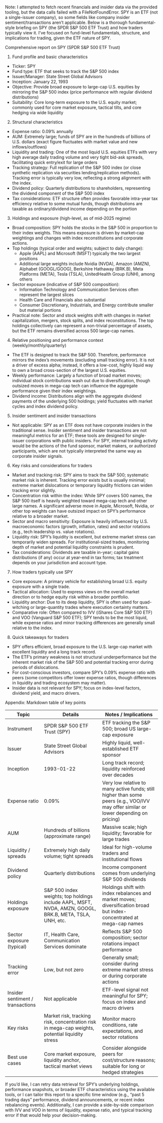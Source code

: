 Note: I attempted to fetch recent financials and insider data via the provided tooling, but the data calls failed with a FileNotFoundError. SPY is an ETF (not a single-issuer company), so some fields like company insider sentiment/transactions aren’t applicable. Below is a thorough fundamental-style briefing on SPY (the SPDR S&P 500 ETF Trust) and how traders typically view it. I’ve focused on fund-level fundamentals, structure, and implications for trading, given the ETF nature of SPY.

Comprehensive report on SPY (SPDR S&P 500 ETF Trust)

1) Fund profile and basic characteristics
- Ticker: SPY
- Fund type: ETF that seeks to track the S&P 500 index
- Issuer/Manager: State Street Global Advisors
- Inception: January 22, 1993
- Objective: Provide broad exposure to large-cap U.S. equities by mirroring the S&P 500 index (price performance with regular dividend distributions)
- Suitability: Core long-term exposure to the U.S. equity market; commonly used for core market exposure, tactical tilts, and core hedging via wide liquidity

2) Structural characteristics
- Expense ratio: 0.09% annually
- AUM: Extremely large; funds of SPY are in the hundreds of billions of U.S. dollars (exact figure fluctuates with market value and new inflows/outflows)
- Liquidity and trading: One of the most liquid U.S. equities ETFs with very high average daily trading volume and very tight bid-ask spreads, facilitating quick entry/exit for large orders
- Tracking strategy: Full replication of the S&P 500 index (or close synthetic replication via securities lending/replication methods). Tracking error is typically very low, reflecting a strong alignment with the index.
- Dividend policy: Quarterly distributions to shareholders, representing the dividend component of the S&P 500 index
- Tax considerations: ETF structure often provides favorable intra-year tax efficiency relative to some mutual funds, though distributions are taxable as ordinary/dividend income depending on the portion

3) Holdings and exposure (high-level, as of mid-2025 regime)
- Broad composition: SPY holds the stocks in the S&P 500 in proportion to their index weights. This means exposure is driven by market-cap weightings and changes with index reconstitutions and corporate actions.
- Top holdings (typical order and weights; subject to daily change):
  - Apple (AAPL) and Microsoft (MSFT) typically the two largest positions
  - Additional large weights include Nvidia (NVDA), Amazon (AMZN), Alphabet (GOOGL/GOOG), Berkshire Hathaway (BRK.B), Meta Platforms (META), Tesla (TSLA), UnitedHealth Group (UNH), among others
- Sector exposure (indicative of S&P 500 composition): 
  - Information Technology and Communication Services often represent the largest slices
  - Health Care and Financials also substantial
  - Consumer Discretionary, Industrials, and Energy contribute smaller but material portions
- Practical note: Sector and stock weights shift with changes in market capitalization, mergers, stock splits, and index reconstitutions. The top holdings collectively can represent a non-trivial percentage of assets, but the ETF remains diversified across 500 large-cap names.

4) Relative positioning and performance context (weekly/monthly/quarterly)
- The ETF is designed to track the S&P 500. Therefore, performance mirrors the index’s movements (excluding small tracking error). It is not a driver of excess alpha; instead, it offers a low-cost, highly liquid way to own a broad cross-section of the largest U.S. equities.
- Weekly performance: Largely a function of broad market moves; individual stock contributions wash out due to diversification, though outsized moves in mega-cap tech can influence the aggregate performance given their index weightings.
- Dividend income: Distributions align with the aggregate dividend payments of the underlying 500 holdings; yield fluctuates with market cycles and index dividend policy.

5) Insider sentiment and insider transactions
- Not applicable: SPY as an ETF does not have corporate insiders in the traditional sense. Insider sentiment and insider transactions are not meaningful metrics for an ETF; these tools are designed for single-issuer corporations with public insiders. For SPY, internal trading activity would be the actions of the fund sponsor, market makers, or authorized participants, which are not typically interpreted the same way as corporate insider signals.

6) Key risks and considerations for traders
- Market and tracking risk: SPY aims to track the S&P 500; systematic market risk is inherent. Tracking error exists but is usually minimal; extreme market dislocations or temporary liquidity frictions can widen tracking error slightly.
- Concentration risk within the index: While SPY covers 500 names, the S&P 500 itself is heavily weighted toward mega-cap tech and other large names. A significant adverse move in Apple, Microsoft, Nvidia, or other top weights can have outsized impact on SPY’s performance relative to a broader market.
- Sector and macro sensitivity: Exposure is heavily influenced by U.S. macroeconomic factors (growth, inflation, rates) and sector rotations (e.g., tech leadership vs. value rotations).
- Liquidity risk: SPY’s liquidity is excellent, but extreme market stress can temporarily widen spreads. For institutional-sized trades, monitoring depth of market and potential liquidity constraints is prudent.
- Tax considerations: Dividends are taxable in-year; capital gains distributions (if any) occur at year-end in tax forms; tax treatment depends on your jurisdiction and account type.

7) How traders typically use SPY
- Core exposure: A primary vehicle for establishing broad U.S. equity exposure with a single trade.
- Tactical allocation: Used to express views on the overall market direction or to hedge equity risk within a broader portfolio.
- Liquidity anchor: Due to its deep liquidity, SPY is often used for quad-witching or large-quantity trades where execution certainty matters.
- Comparative role: Often compared to IVV (iShares Core S&P 500 ETF) and VOO (Vanguard S&P 500 ETF); SPY tends to be the most liquid, while expense ratios and minor tracking differences are generally small relative to the index.

8) Quick takeaways for traders
- SPY offers efficient, broad exposure to the U.S. large-cap market with excellent liquidity and a long track record.
- The ETF’s primary weakness is not structural underperformance but the inherent market risk of the S&P 500 and potential tracking error during periods of dislocations.
- For cost-conscious investors, compare SPY’s 0.09% expense ratio with peers (some competitors offer lower expense ratios, though differences in liquidity and trading ecosystem may matter).
- Insider data is not relevant for SPY; focus on index-level factors, dividend yield, and macro drivers.

Appendix: Markdown table of key points

| Topic | Details | Notes / Implications |
|---|---|---|
| Instrument | SPDR S&P 500 ETF Trust (SPY) | ETF tracking the S&P 500; broad US large-cap exposure |
| Issuer | State Street Global Advisors | Highly liquid, well-established ETF sponsor |
| Inception | 1993-01-22 | Long track record; liquidity reinforced over decades |
| Expense ratio | 0.09% | Very low relative to many active funds; still higher than some peers (e.g., VOO/IVV may offer similar or lower depending on pricing) |
| AUM | Hundreds of billions (approximate range) | Massive scale; high liquidity; favorable for large trades |
| Liquidity / spreads | Extremely high daily volume; tight spreads | Ideal for high-volume traders and institutional flows |
| Dividend policy | Quarterly distributions | Income component comes from underlying S&P 500 dividends |
| Holdings exposure | S&P 500 index weights; top holdings include AAPL, MSFT, NVDA, AMZN, GOOGL, BRK.B, META, TSLA, UNH, etc. | Holdings shift with index rebalances and market moves; diversification broad but index-concentrated at mega-cap names |
| Sector exposure (typical) | IT, Health Care, Communication Services dominate | Reflects S&P 500 composition; sector rotations impact performance |
| Tracking error | Low, but not zero | Generally small; consider during extreme market stress or during corporate actions |
| Insider sentiment / transactions | Not applicable | ETF-level signal not meaningful for SPY; focus on index and macro drivers |
| Key risks | Market risk, tracking risk, concentration risk in mega-cap weights, potential liquidity stress | Monitor macro conditions, rate expectations, and sector rotations |
| Best use cases | Core market exposure, liquidity anchor, tactical market views | Consider alongside peers for cost/structure reasons; suitable for long or hedged strategies |

If you’d like, I can retry data retrieval for SPY’s underlying holdings, performance snapshots, or broader ETF characteristics using the available tools, or I can tailor this report to a specific time window (e.g., “past 5 trading days” performance, dividend announcements, or recent index rebalancing events). Additionally, I can provide a side-by-side comparison with IVV and VOO in terms of liquidity, expense ratio, and typical tracking error if that would help your decision-making.